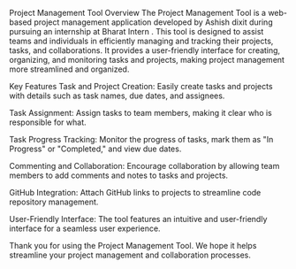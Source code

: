 Project Management Tool
Overview
The Project Management Tool is a web-based project management application developed by Ashish dixit during pursuing an internship at Bharat Intern . This tool is designed to assist teams and individuals in efficiently managing and tracking their projects, tasks, and collaborations. It provides a user-friendly interface for creating, organizing, and monitoring tasks and projects, making project management more streamlined and organized.

Key Features
Task and Project Creation: Easily create tasks and projects with details such as task names, due dates, and assignees.

Task Assignment: Assign tasks to team members, making it clear who is responsible for what.

Task Progress Tracking: Monitor the progress of tasks, mark them as "In Progress" or "Completed," and view due dates.

Commenting and Collaboration: Encourage collaboration by allowing team members to add comments and notes to tasks and projects.

GitHub Integration: Attach GitHub links to projects to streamline code repository management.

User-Friendly Interface: The tool features an intuitive and user-friendly interface for a seamless user experience.

Thank you for using the Project Management Tool. We hope it helps streamline your project management and collaboration processes.